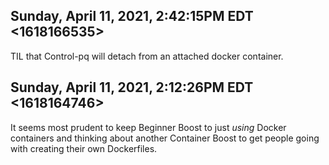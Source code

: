 ## Sunday, April 11, 2021, 2:42:15PM EDT <1618166535>

TIL that Control-pq will detach from an attached docker container.

## Sunday, April 11, 2021, 2:12:26PM EDT <1618164746>

It seems most prudent to keep Beginner Boost to just *using* Docker
containers and thinking about another Container Boost to get people
going with creating their own Dockerfiles.

